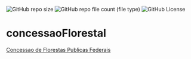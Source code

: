 ![GitHub repo size](https://img.shields.io/github/repo-size/rcDeveloping/concessaoFlorestal)
![GitHub repo file count (file type)](https://img.shields.io/github/directory-file-count/rcDeveloping/concessaoFlorestal)
![GitHub License](https://img.shields.io/github/license/rcDeveloping/concessaoFlorestal)

# concessaoFlorestal
[Concessao de Florestas Publicas Federais](https://rcdeveloping.github.io/concessaoFlorestal/)
